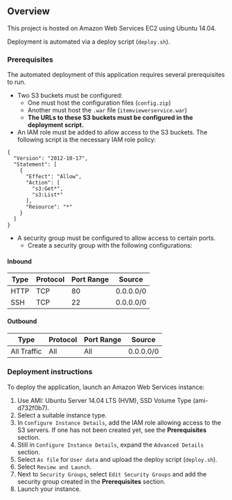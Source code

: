 ## Overview
This project is hosted on Amazon Web Services EC2 using Ubuntu 14.04. 

Deployment is automated via a deploy script (```deploy.sh```).

### Prerequisites
The automated deployment of this application requires several prerequisites to run.
-  Two S3 buckets must be configured:
    - One must host the configuration files (```config.zip```)
    - Another must host the ```.war``` file (```itemviewerservice.war```)
    - **The URLs to these S3 buckets must be configured in the deployment script.**
- An IAM role must be added to allow access to the S3 buckets. The following script is the necessary IAM role policy:
```
{
  "Version": "2012-10-17",
  "Statement": [
    {
      "Effect": "Allow",
      "Action": [
        "s3:Get*",
        "s3:List*"
      ],
      "Resource": "*"
    }
  ]
}
```
- A security group must be configured to allow access to certain ports.
    - Create a security group with the following configurations:

#### Inbound

| Type | Protocol | Port Range | Source |
| --- | --- | --- | --- |
|HTTP | TCP | 80 | 0.0.0.0/0 |
| SSH | TCP | 22 | 0.0.0.0/0 | 


#### Outbound
| Type | Protocol | Port Range | Source |
| --- | --- | --- | --- |    
| All Traffic | All | All | 0.0.0.0/0 | 

### Deployment instructions
To deploy the application, launch an Amazon Web Services instance:

1. Use AMI: Ubuntu Server 14.04 LTS (HVM), SSD Volume Type (ami-d732f0b7).
2. Select a suitable instance type.
3. In ```Configure Instance Details```, add the IAM role allowing access to the S3 servers. If one has not been created yet, see the __Prerequisites__ section.
4. Still in ```Configure Instance Details```, expand the ```Advanced Details``` section. 
5. Select ```As file``` for ```User data``` and upload the deploy script (```deploy.sh```).
6. Select ```Review and Launch```.
7. Next to ```Security Groups```, select ```Edit Security Groups``` and add the security group created in the __Prerequisites__ section.
8. Launch your instance.
